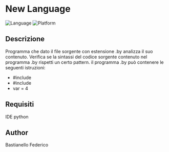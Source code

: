 # New Language

![Language](https://img.shields.io/badge/Spellcheck-Pass-green?style=flat)
![Platform](https://img.shields.io/badge/OS%20platform%20supported-Windows-blue?style=flat)

## Descrizione

Programma che dato il file sorgente con estensione .by analizza il suo contenuto. 
Verifica se la sintassi del codice sorgente contenuto nel programma .by rispetti un certo pattern.
il programma .by può contenere le seguenti istruzioni:

- #include <fio> 
- #include <math>
- var = 4

## Requisiti

IDE python

## Author

Bastianello Federico

